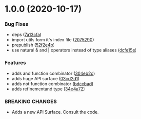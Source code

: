 # 1.0.0 (2020-10-17)


### Bug Fixes

* deps ([7a13cfa](https://github.com/waynevanson/refinement-ts/commit/7a13cfa8150518d5dbe893fe24cb9b3b5f9b3e99))
* import utils form it's index file ([2075290](https://github.com/waynevanson/refinement-ts/commit/20752900a154a108a38833804e1a12bd8e37b719))
* prepublish ([52f2e4b](https://github.com/waynevanson/refinement-ts/commit/52f2e4b6fec25acf3087d7db68dee161b6e3a395))
* use natural & and | operators instead of type aliases ([dcfe15e](https://github.com/waynevanson/refinement-ts/commit/dcfe15e6a9e2c104f22fc98da200107ec461a00d))


### Features

* adds and function combinator ([304eb2c](https://github.com/waynevanson/refinement-ts/commit/304eb2c339ef58a4b45791adc6799e4a0cf45e64))
* adds huge API surface ([03cd2d1](https://github.com/waynevanson/refinement-ts/commit/03cd2d10a0afff55301b58f2314322d21fcdf9b0))
* adds not function combinator ([bdccbad](https://github.com/waynevanson/refinement-ts/commit/bdccbadb467e5f9c554a95ebe4eba60e99ac88bf))
* adds refinementand type ([34e4a72](https://github.com/waynevanson/refinement-ts/commit/34e4a729af45dddac5c34fcb7b3e39ea774bb225))


### BREAKING CHANGES

* Adds a new API Surface. Consult the code.
